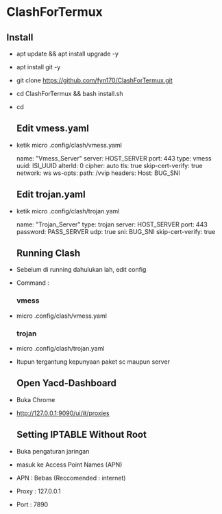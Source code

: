 # ClashForTermux

  ## Install
- apt update && apt install upgrade -y

- apt install git -y

- git clone https://github.com/fyn170/ClashForTermux.git

- cd ClashForTermux && bash install.sh

- cd

  ## Edit vmess.yaml
- ketik micro .config/clash/vmess.yaml

  name: "Vmess_Server"
  server: HOST_SERVER
  port: 443
  type: vmess
  uuid: ISI_UUID
  alterId: 0
  cipher: auto
  tls: true
  skip-cert-verify: true
  network: ws
  ws-opts:
    path: /vvip
    headers:
      Host: BUG_SNI
    
  ## Edit trojan.yaml
- ketik micro .config/clash/trojan.yaml

  name: "Trojan_Server"
  type: trojan
  server: HOST_SERVER
  port: 443
  password: PASS_SERVER
  udp: true
  sni: BUG_SNI
  skip-cert-verify: true
    
  ## Running Clash
- Sebelum di running dahulukan lah, edit config
- Command :

  ### vmess
- micro .config/clash/vmess.yaml

  ### trojan
- micro .config/clash/trojan.yaml

- Itupun tergantung kepunyaan paket sc maupun server

  ## Open Yacd-Dashboard
- Buka Chrome
- http://127.0.0.1:9090/ui/#/proxies

  ## Setting IPTABLE Without Root
- Buka pengaturan jaringan
- masuk ke Access Point Names (APN)
- APN : Bebas (Reccomended : internet)
- Proxy : 127.0.0.1
- Port : 7890
